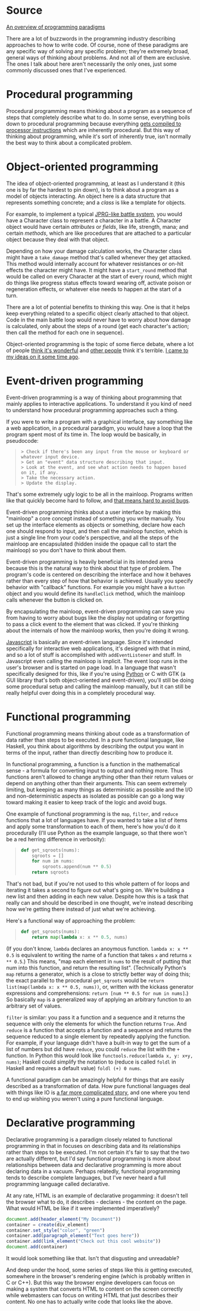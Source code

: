 # Source

[An overview of programming paradigms](https://dev.to/yujiri8/an-overview-of-programming-paradigms-5988)

There are a lot of buzzwords in the programming industry describing  approaches to how to write code. Of course, none of these paradigms are  any specific way of solving any specific problem; they're extremely  broad, general ways of thinking about problems. And not all of them are  exclusive. The ones I talk about here aren't necessarily the only ones,  just some commonly discussed ones that I've experienced.

# Procedural programming

Procedural programming means thinking about a program as a sequence  of steps that completely describe what to do. In some sense, everything  boils down to procedural programming because everything [gets compiled to processor instructions](https://yujiri.xyz/software/programming) which are inherently procedural. But this way of thinking about  programming, while it's sort of inherently true, isn't normally the best way to think about a complicated problem.

# Object-oriented programming

The idea of object-oriented programming, at least as I understand it  (this one is by far the hardest to pin down), is to think about a  program as a model of objects interacting. An object here is a data  structure that represents something concrete; and a *class* is like a template for objects.

For example, to implement a typical [JPRG-like battle system](https://yujiri.xyz/game_design/ff13_interactive), you would have a Character class to represent a character in a battle. A Character object would have certain *attributes* or *fields*, like life, strength, mana; and certain *methods*, which are like procedures that are attached to a particular object because they deal with that object.

Depending on how your damage calculation works, the Character class might have a `take_damage` method that's called whenever they get attacked. This method would  internally account for whatever resistances or on-hit effects the  character might have. It might have a `start_round` method  that would be called on every Character at the start of every round,  which might do things like progress status effects toward wearing off,  activate poison or regeneration effects, or whatever else needs to  happen at the start of a turn.

There are a lot of potential benefits to thinking this way. One is  that it helps keep everything related to a specific object clearly  attached to that object. Code in the main battle loop would never have  to worry about how damage is calculated, only about the steps of a round (get each character's action; then call the method for each one in  sequence).

Object-oriented programming is the topic of some fierce debate, where a lot of people [think it's wonderful](https://www.roberthalf.com/blog/salaries-and-skills/4-advantages-of-object-oriented-programming) and [other people](https://medium.com/@cscalfani/goodbye-object-oriented-programming-a59cda4c0e53) think it's terrible. [I came to my ideas on it some time ago](https://yujiri.xyz/software/oop).

# Event-driven programming

Event-driven programming is a way of thinking about programming that  mainly applies to interactive applications. To understand it you kind of need to understand how procedural programming approaches such a thing.

If you were to write a program with a graphical interface, say  something like a web application, in a procedural paradigm, you would  have a loop that the program spent most of its time in. The loop would  be basically, in pseudocode:

> ```
> > Check if there's been any input from the mouse or keyboard or whatever input device.
> > Get an "event" data structure describing that input.
> > Look at the event, and see what action needs to happen based on it, if any.
> > Take the necessary action.
> > Update the display.
> ```

That's some extremely ugly logic to be all in the mainloop. Programs written like that quickly become hard to follow, and [that means hard to avoid bugs](https://yujiri.xyz/software/readability).

Event-driven programming thinks about a user interface by making this "mainloop" a core concept instead of something you write manually. You  set up the interface elements as objects or something, declare how each  one should respond to input, and then call the mainloop function, which  is just a single line from your code's perspective, and all the steps of the mainloop are encapsulated (hidden inside the opaque call to start  the mainloop) so you don't have to think about them.

Event-driven programming is heavily beneficial in its intended arena  because this is the natural way to think about that type of problem. The program's code is centered on describing the interface and how it  behaves rather than every step of how that behavior is achieved. Usually you specify behavior with "callback" functions. For example you might  have a `Button` object and you would define its `handleClick` method, which the mainloop calls whenever the button is clicked on.

By encapsulating the mainloop, event-driven programming can save you  from having to worry about bugs like the display not updating or  forgetting to pass a click event to the element that was clicked. If  you're thinking about the internals of how the mainloop works, then  you're doing it wrong.

[Javascript](https://yujiri.xyz/software/javascript) is  basically an event-driven language. Since it's intended specifically for interactive web applications, it's designed with that in mind, and so a lot of stuff is accomplished with `addEventListener` and  stuff. In Javascript even calling the mainloop is implicit. The event  loop runs in the user's browser and is started on page load. In a  language that wasn't specifically designed for this, like if you're  using [Python](https://yujiri.xyz/software/python) or C with  GTK (a GUI library that's both object-oriented and event-driven), you'll still be doing some procedural setup and calling the mainloop manually, but it can still be really helpful over doing this in a completely  procedural way.

# Functional programming

Functional programming means thinking about code as a transformation  of data rather than steps to be executed. In a pure functional language, like Haskell, you think about algorithms by describing the output you  want in terms of the input, rather than directly describing how to  produce it.

In functional programming, a function is a function in the  mathematical sense - a formula for converting input to output and  nothing more. Thus functions aren't allowed to change anything other  than their return values or depend on anything other than their  arguments. This can seem extremely limiting, but keeping as many things  as deterministic as possible and the I/O and non-deterministic aspects  as isolated as possible can go a long way toward making it easier to  keep track of the logic and avoid bugs.

One example of functional programming is the `map`, `filter`, and `reduce` functions that a lot of languages have. If you wanted to take a list of items and apply some transformation to each of them, here's how you'd  do it procedurally (I'll use Python as the example language, so that  there won't be a red herring difference in verbosity):

> ```python
> def get_sqroots(nums):
>     sqroots = []
>     for num im nums:
>         sqroots.append(num ** 0.5)
>     return sqroots
> ```

That's not bad, but if you're not used to this whole pattern of for  loops and iterating it takes a second to figure out what's going on.  We're building a new list and then adding in each new value. Despite how this is a task that really can and should be described in one thought,  we're instead describing how we're getting there instead of just what  we're achieving.

Here's a functional way of approaching the problem:

> ```python
> def get_sqroots(nums):
>     return map(lambda x: x ** 0.5, nums)
> ```

(If you don't know, `lambda` declares an anoymous function. `lambda x: x ** 0.5` is equivalent to writing the name of a function that takes `x` and returns `x ** 0.5`.) This means, "map each element in `nums` to the result of putting that num into this function, and return the resulting list". (Technically Python's `map` returns a generator, which is a close to strictly better way of doing this; the exact parallel to the procedural `get_sqroots` would be `return list(map(lambda x: x ** 0.5, nums))`, or, written with the kickass generator expressions and comprehensions: `return [num ** 0.5 for num in nums]`.) So basically `map` is a generalized way of applying an arbitrary function to an arbitrary set of values.

`filter` is similar: you pass it a function and a sequence and it returns the sequence with only the elements for which the  function returns `True`. And `reduce` is a  function that accepts a function and a sequence and returns the sequence reduced to a single element by repeatedly applying the function. For  example, if your language didn't have a built-in way to get the sum of a list of numbers but did have `reduce`, you could `reduce` the list with the `+` function. In Python this would look like `functools.reduce(lambda x, y: x+y, nums)`; Haskell could simplify the notation to (reduce is called `foldl` in Haskell and requires a default value) `foldl (+) 0 nums`.

A functional paradigm can be amazingly helpful for things that are  easily described as a transformation of data. How pure functional  languages deal with things like IO is [a far more complicated story](https://wiki.haskell.org/Introduction_to_IO), and one where you tend to end up wishing you weren't using a pure functional language.

# Declarative programming

Declarative programming is a paradigm closely related to functional  programming in that in focuses on describing data and its relationships  rather than steps to be executed. I'm not certain it's fair to say that  the two are actually different, but I'd say functional programming is  more about relationships between data and declarative programming is  more about declaring data in a vacuum. Perhaps relatedly, functional  programming tends to describe complete languages, but I've never heard a full programming language called declarative.

At any rate, HTML is an example of declarative progamming: it doesn't tell the browser what to do, it describes - declares - the content on  the page. What would HTML be like if it were implemented imperatively?

```javascript
document.add(header_element("My Document"))
container = create(div_element)
container.set_style("color", "green")
container.add(paragraph_element("Text goes here"))
container.add(link_element("Check out this cool website"))
document.add(container)
```

It would look something like that. Isn't that disgusting and unreadable?

And deep under the hood, some series of steps like this *is*  getting executed, somewhere in the browser's rendering engine (which is  probably written in C or C++). But this way the browser engine  developers can focus on making a system that converts HTML to content on the screen correctly while webmasters can focus on writing HTML that  just describes their content. No one has to actually write code that  looks like the above.